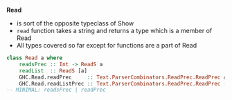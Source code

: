 
**Read**
- is sort of the opposite typeclass of Show
- `read` function takes a string and returns a type which is a member of Read
- All types covered so far except for functions are a part of Read


```hs
class Read a where
    readsPrec :: Int -> ReadS a
    readList  :: ReadS [a]
    GHC.Read.readPrec     :: Text.ParserCombinators.ReadPrec.ReadPrec a
    GHC.Read.readListPrec :: Text.ParserCombinators.ReadPrec.ReadPrec [a]
-- MINIMAL: readsPrec | readPrec
```
